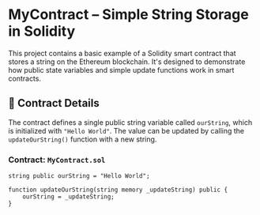 # MyContract – Simple String Storage in Solidity

This project contains a basic example of a Solidity smart contract that stores a string on the Ethereum blockchain. It's designed to demonstrate how public state variables and simple update functions work in smart contracts.

## 🔧 Contract Details

The contract defines a single public string variable called `ourString`, which is initialized with `"Hello World"`. The value can be updated by calling the `updateOurString()` function with a new string.

### Contract: `MyContract.sol`

```solidity
string public ourString = "Hello World";

function updateOurString(string memory _updateString) public {
    ourString = _updateString;
}
